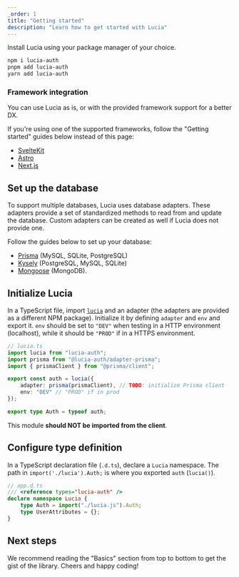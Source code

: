 ```yaml
---
_order: 1
title: "Getting started"
description: "Learn how to get started with Lucia"
---
```


Install Lucia using your package manager of your choice.

```bash
npm i lucia-auth
pnpm add lucia-auth
yarn add lucia-auth
```

### Framework integration

You can use Lucia as is, or with the provided framework support for a better DX.

If you're using one of the supported frameworks, follow the "Getting started" guides below instead of this page:

- [SvelteKit](/start-here/getting-started?framework=sveltekit)
- [Astro](/start-here/getting-started?framework=astro)
- [Next.js](/start-here/getting-started?framework=nextjs)

## Set up the database

To support multiple databases, Lucia uses database adapters. These adapters provide a set of standardized methods to read from and update the database. Custom adapters can be created as well if Lucia does not provide one.

Follow the guides below to set up your database:

- [Prisma](/database/prisma) (MySQL, SQLite, PostgreSQL)
- [Kysely](/database/kysely) (PostgreSQL, MySQL, SQLite)
- [Mongoose](/database/mongoose) (MongoDB).

## Initialize Lucia

In a TypeScript file, import [`lucia`](/reference/lucia-auth/auth) and an adapter (the adapters are provided as a different NPM package). Initialize it by defining `adapter` and `env` and export it. `env` should be set to `"DEV"` when testing in a HTTP environment (localhost), while it should be `"PROD"` if in a HTTPS environment.

```ts
// lucia.ts
import lucia from "lucia-auth";
import prisma from "@lucia-auth/adapter-prisma";
import { prismaClient } from "@prisma/client";

export const auth = lucia({
	adapter: prisma(prismaClient), // TODO: initialize Prisma client
	env: "DEV" // "PROD" if in prod
});

export type Auth = typeof auth;
```

This module **should NOT be imported from the client**.

## Configure type definition

In a TypeScript declaration file (`.d.ts`), declare a `Lucia` namespace. The path in `import('./lucia').Auth;` is where you exported `auth` (`lucia()`).

```ts
// app.d.ts
/// <reference types="lucia-auth" />
declare namespace Lucia {
	type Auth = import("./lucia.js").Auth;
	type UserAttributes = {};
}
```

## Next steps

We recommend reading the "Basics" section from top to bottom to get the gist of the library. Cheers and happy coding!
